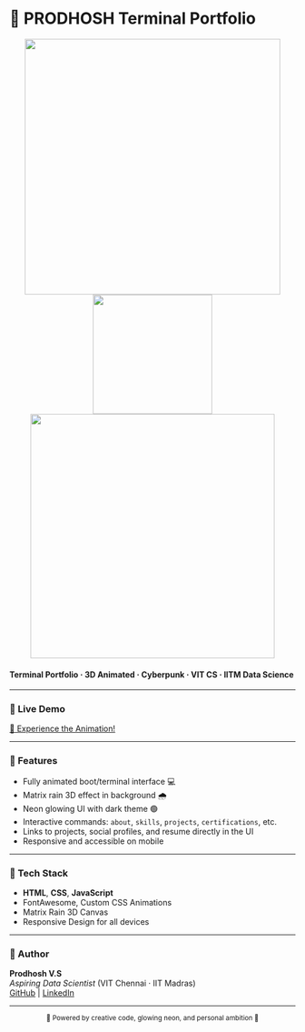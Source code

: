 # 🚀 PRODHOSH Terminal Portfolio

<div align="center">
  <img src="readme-stuff/photo_1" width="450"/>
  <br>
  <img src="https://svgur.com/i/15Jg.svg" width="210"/>
  <br>
  <img src="readme-stuff/photo_2" width="430"/>
</div>

#### Terminal Portfolio · 3D Animated · Cyberpunk · VIT CS · IITM Data Science

---

### 🌌 Live Demo

[🚩 Experience the Animation!](https://prodhosh.github.io/portfolio)  

---

### 🧬 Features

- Fully animated boot/terminal interface 💻  
- Matrix rain 3D effect in background 🌧️  
- Neon glowing UI with dark theme 🟢  
- Interactive commands: `about`, `skills`, `projects`, `certifications`, etc.  
- Links to projects, social profiles, and resume directly in the UI  
- Responsive and accessible on mobile  

---

### 📂 Tech Stack

- **HTML**, **CSS**, **JavaScript**
- FontAwesome, Custom CSS Animations  
- Matrix Rain 3D Canvas  
- Responsive Design for all devices  

---

### 👤 Author

**Prodhosh V.S**  
_Aspiring Data Scientist_ (VIT Chennai · IIT Madras)  
[GitHub](https://github.com/prodhosh) | [LinkedIn](https://www.linkedin.com/in/prodhoshvs)

---
<div align="center">
  <sub>
    🚨  Powered by creative code, glowing neon, and personal ambition 🚨
  </sub>
</div>


